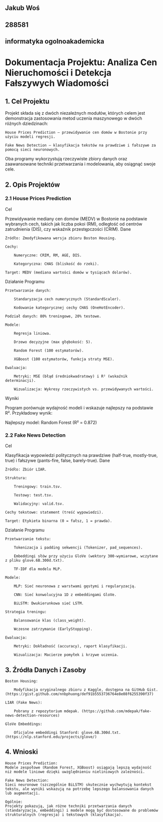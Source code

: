 ## Jakub Woś
## 288581
## informatyka ogolnoakademicka

# Dokumentacja Projektu: Analiza Cen Nieruchomości i Detekcja Fałszywych Wiadomości
## 1. Cel Projektu

Projekt składa się z dwóch niezależnych modułów, których celem jest demonstracja zastosowania metod uczenia maszynowego w dwóch różnych dziedzinach:

    House Prices Prediction – przewidywanie cen domów w Bostonie przy użyciu modeli regresji.

    Fake News Detection – klasyfikacja tekstów na prawdziwe i fałszywe za pomocą sieci neuronowych.

Oba programy wykorzystują rzeczywiste zbiory danych oraz zaawansowane techniki przetwarzania i modelowania, aby osiągnąć swoje cele.
## 2. Opis Projektów
### 2.1 House Prices Prediction
Cel

Przewidywanie mediany cen domów (MEDV) w Bostonie na podstawie wybranych cech, takich jak liczba pokoi (RM), odległość od centrów zatrudnienia (DIS), czy wskaźnik przestępczości (CRIM).
Dane

    Źródło: Zmodyfikowana wersja zbioru Boston Housing.

    Cechy:

        Numeryczne: CRIM, RM, AGE, DIS.

        Kategoryczna: CHAS (bliskość do rzeki).

    Target: MEDV (mediana wartości domów w tysiącach dolarów).

Działanie Programu

    Przetwarzanie danych:

        Standaryzacja cech numerycznych (StandardScaler).

        Kodowanie kategorycznej cechy CHAS (OneHotEncoder).

    Podział danych: 80% treningowe, 20% testowe.

    Modele:

        Regresja liniowa.

        Drzewo decyzyjne (max głębokość: 5).

        Random Forest (100 estymatorów).

        XGBoost (100 estymatorów, funkcja straty MSE).

    Ewaluacja:

        Metryki: MSE (błąd średniokwadratowy) i R² (wskaźnik determinacji).

        Wizualizacja: Wykresy rzeczywistych vs. przewidywanych wartości.

Wyniki

Program porównuje wydajność modeli i wskazuje najlepszy na podstawie R². Przykładowy wynik:

Najlepszy model: Random Forest (R² = 0.872)

### 2.2 Fake News Detection
Cel

Klasyfikacja wypowiedzi politycznych na prawdziwe (half-true, mostly-true, true) i fałszywe (pants-fire, false, barely-true).
Dane

    Źródło: Zbiór LIAR.

    Struktura:

        Treningowy: train.tsv.

        Testowy: test.tsv.

        Walidacyjny: valid.tsv.

    Cechy tekstowe: statement (treść wypowiedzi).

    Target: Etykieta binarna (0 = fałsz, 1 = prawda).

Działanie Programu

    Przetwarzanie tekstu:

        Tokenizacja i padding sekwencji (Tokenizer, pad_sequences).

        Embeddingi słów przy użyciu GloVe (wektory 300-wymiarowe, wczytane z pliku glove.6B.300d.txt).

        TF-IDF dla modelu MLP.

    Modele:

        MLP: Sieć neuronowa z warstwami gęstymi i regularyzacją.

        CNN: Sieć konwolucyjna 1D z embeddingami GloVe.

        BiLSTM: Dwukierunkowa sieć LSTM.

    Strategia treningu:

        Balansowanie klas (class_weight).

        Wczesne zatrzymanie (EarlyStopping).

    Ewaluacja:

        Metryki: Dokładność (accuracy), raport klasyfikacji.

        Wizualizacja: Macierze pomyłek i krzywe uczenia.


## 3. Źródła Danych i Zasoby

    Boston Housing:

        Modyfikacja oryginalnego zbioru z Kaggle, dostępna na GitHub Gist. (https://gist.github.com/nnbphuong/def91b5553736764e8e08f6255390f37)

    LIAR (Fake News):

        Pobrany z repozytorium mdepak. (https://github.com/mdepak/fake-news-detection-resources)

    GloVe Embeddings:

        Oficjalne embeddingi Stanford: glove.6B.300d.txt. (https://nlp.stanford.edu/projects/glove/)

## 4. Wnioski

    House Prices Prediction:
    Modele zespołowe (Random Forest, XGBoost) osiągają lepszą wydajność niż modele liniowe dzięki uwzględnieniu nieliniowych zależności.

    Fake News Detection:
    Sieci neuronowe (szczególnie BiLSTM) skutecznie wychwytują kontekst tekstu, ale wyniki wskazują na potrzebę lepszego balansowania danych lub augmentacji.

    Ogólnie:
    Projekty pokazują, jak różne techniki przetwarzania danych (standaryzacja, embeddingi) i modele mogą być dostosowane do problemów strukturalnych (regresja) i tekstowych (klasyfikacja).
